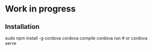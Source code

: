 # Work in progress

## Installation

sudo npm install -g cordova
cordova compile
cordova run # or cordova serve

